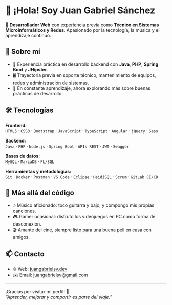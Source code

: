 # 👋 ¡Hola! Soy Juan Gabriel Sánchez

🎯 **Desarrollador Web** con experiencia previa como **Técnico en Sistemas Microinformáticos y Redes**. Apasionado por la tecnología, la música y el aprendizaje continuo.

## 🧠 Sobre mí

- 🔧 Experiencia práctica en desarrollo backend con **Java**, **PHP**, **Spring Boot** y **JHipster**.
- 🖥️ Trayectoria previa en soporte técnico, mantenimiento de equipos, redes y administración de sistemas.
- 🌱 En constante aprendizaje, ahora explorando más sobre buenas prácticas de desarrollo.

## 🛠️ Tecnologías

**Frontend:**  
`HTML5` · `CSS3` · `Bootstrap` · `JavaScript` · `TypeScript` · `Angular` · `jQuery` · `Sass`

**Backend:**  
`Java` · `PHP` · `Node.js` · `Spring Boot` · `APIs REST` · `JWT` · `Swagger`

**Bases de datos:**  
`MySQL` · `MariaDB` · `PL/SQL`

**Herramientas y metodologías:**  
`Git` · `Docker` · `Postman` · `VS Code` · `Eclipse` · `HeidiSQL` · `Scrum` · `GitLab CI/CD`

## 🎸 Más allá del código

- 🎶 Músico aficionado: toco guitarra y bajo, y compongo mis propias canciones.
- 🎮 Gamer ocasional: disfruto los videojuegos en PC como forma de desconexión.
- 🎬 Amante del cine, siempre listo para una buena peli en casa con amigos.

## 📫 Contacto

- 🌐 Web: [juangabrielsv.dev](https://juangabrielsv.dev)
- ✉️ Email: [juangabrielsv@gmail.com](mailto:juangabrielsv@gmail.com)

---

¡Gracias por visitar mi perfil! 🙌  
*“Aprender, mejorar y compartir es parte del viaje.”*


<!--
**JuanGabrielsv/JuanGabrielsv** is a ✨ _special_ ✨ repository because its `README.md` (this file) appears on your GitHub profile.

Here are some ideas to get you started:

- 🔭 I’m currently working on ...
- 🌱 I’m currently learning ...
- 👯 I’m looking to collaborate on ...
- 🤔 I’m looking for help with ...
- 💬 Ask me about ...
- 📫 How to reach me: ...
- 😄 Pronouns: ...
- ⚡ Fun fact: ...
-->
